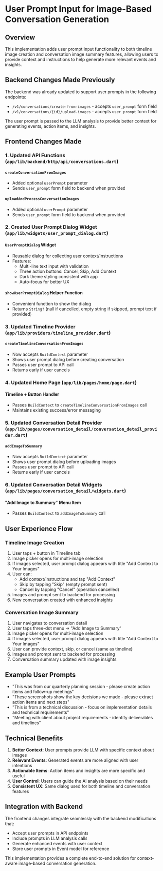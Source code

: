 # User Prompt Input for Image-Based Conversation Generation

## Overview
This implementation adds user prompt input functionality to both timeline image creation and conversation image summary features, allowing users to provide context and instructions to help generate more relevant events and insights.

## Backend Changes Made Previously
The backend was already updated to support user prompts in the following endpoints:
- `/v1/conversations/create-from-images` - accepts `user_prompt` form field
- `/v1/conversations/{id}/upload-images` - accepts `user_prompt` form field

The user prompt is passed to the LLM analysis to provide better context for generating events, action items, and insights.

## Frontend Changes Made

### 1. Updated API Functions (`app/lib/backend/http/api/conversations.dart`)

#### `createConversationFromImages`
- Added optional `userPrompt` parameter
- Sends `user_prompt` form field to backend when provided

#### `uploadAndProcessConversationImages`
- Added optional `userPrompt` parameter  
- Sends `user_prompt` form field to backend when provided

### 2. Created User Prompt Dialog Widget (`app/lib/widgets/user_prompt_dialog.dart`)

#### `UserPromptDialog` Widget
- Reusable dialog for collecting user context/instructions
- Features:
  - Multi-line text input with validation
  - Three action buttons: Cancel, Skip, Add Context
  - Dark theme styling consistent with app
  - Auto-focus for better UX

#### `showUserPromptDialog` Helper Function
- Convenient function to show the dialog
- Returns `String?` (null if cancelled, empty string if skipped, prompt text if provided)

### 3. Updated Timeline Provider (`app/lib/providers/timeline_provider.dart`)

#### `createTimelineConversationFromImages`
- Now accepts `BuildContext` parameter
- Shows user prompt dialog before creating conversation
- Passes user prompt to API call
- Returns early if user cancels

### 4. Updated Home Page (`app/lib/pages/home/page.dart`)

#### Timeline + Button Handler
- Passes `BuildContext` to `createTimelineConversationFromImages` call
- Maintains existing success/error messaging

### 5. Updated Conversation Detail Provider (`app/lib/pages/conversation_detail/conversation_detail_provider.dart`)

#### `addImageToSummary`
- Now accepts `BuildContext` parameter
- Shows user prompt dialog before uploading images
- Passes user prompt to API call
- Returns early if user cancels

### 6. Updated Conversation Detail Widgets (`app/lib/pages/conversation_detail/widgets.dart`)

#### "Add Image to Summary" Menu Item
- Passes `BuildContext` to `addImageToSummary` call

## User Experience Flow

### Timeline Image Creation
1. User taps + button in Timeline tab
2. Image picker opens for multi-image selection
3. If images selected, user prompt dialog appears with title "Add Context to Your Images"
4. User can:
   - Add context/instructions and tap "Add Context"
   - Skip by tapping "Skip" (empty prompt sent)
   - Cancel by tapping "Cancel" (operation cancelled)
5. Images and prompt sent to backend for processing
6. New conversation created with enhanced insights

### Conversation Image Summary
1. User navigates to conversation detail
2. User taps three-dot menu → "Add Image to Summary"
3. Image picker opens for multi-image selection
4. If images selected, user prompt dialog appears with title "Add Context to Your Images"
5. User can provide context, skip, or cancel (same as timeline)
6. Images and prompt sent to backend for processing
7. Conversation summary updated with image insights

## Example User Prompts
- "This was from our quarterly planning session - please create action items and follow-up meetings"
- "These screenshots show the key decisions we made - please extract action items and next steps"
- "This is from a technical discussion - focus on implementation details and technical requirements"
- "Meeting with client about project requirements - identify deliverables and timelines"

## Technical Benefits
1. **Better Context**: User prompts provide LLM with specific context about images
2. **Relevant Events**: Generated events are more aligned with user intentions  
3. **Actionable Items**: Action items and insights are more specific and useful
4. **User Control**: Users can guide the AI analysis based on their needs
5. **Consistent UX**: Same dialog used for both timeline and conversation features

## Integration with Backend
The frontend changes integrate seamlessly with the backend modifications that:
- Accept user prompts in API endpoints
- Include prompts in LLM analysis calls
- Generate enhanced events with user context
- Store user prompts in Event model for reference

This implementation provides a complete end-to-end solution for context-aware image-based conversation generation. 